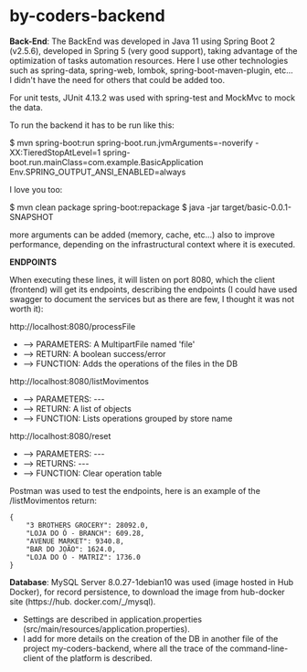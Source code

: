 # by-coders-backend

**Back-End**: The BackEnd was developed in Java 11 using Spring Boot 2 (v2.5.6), developed in Spring 5 (very good support), taking advantage of the optimization of tasks automation resources.
Here I use other technologies such as spring-data, spring-web, lombok, spring-boot-maven-plugin, etc... I didn't have the need for others that could be added too.

For unit tests, JUnit 4.13.2 was used with spring-test and MockMvc to mock the data.

To run the backend it has to be run like this:

$ mvn spring-boot:run spring-boot.run.jvmArguments=-noverify -XX:TieredStopAtLevel=1 spring-boot.run.mainClass=com.example.BasicApplication Env.SPRING_OUTPUT_ANSI_ENABLED=always

I love you too:

$  mvn clean package spring-boot:repackage
$  java -jar target/basic-0.0.1-SNAPSHOT

more arguments can be added (memory, cache, etc...) also to improve performance, depending on the infrastructural context where it is executed.

**ENDPOINTS**

When executing these lines, it will listen on port 8080, which the client (frontend) will get its endpoints, describing the endpoints (I could have used swagger to document the services but as there are few, I thought it was not worth it):

http://localhost:8080/processFile

* --> PARAMETERS: A MultipartFile named 'file'
* --> RETURN: A boolean success/error
* --> FUNCTION: Adds the operations of the files in the DB

http://localhost:8080/listMovimentos

* --> PARAMETERS: ---
* --> RETURN: A list of objects
* --> FUNCTION: Lists operations grouped by store name

http://localhost:8080/reset

* --> PARAMETERS: ---
* --> RETURNS: ---
* --> FUNCTION: Clear operation table

Postman was used to test the endpoints, here is an example of the /listMovimentos return:
```
{
    "3 BROTHERS GROCERY": 28092.0,
    "LOJA DO Ó - BRANCH": 609.28,
    "AVENUE MARKET": 9340.8,
    "BAR DO JOÃO": 1624.0,
    "LOJA DO Ó - MATRIZ": 1736.0
}
```

**Database**: MySQL Server 8.0.27-1debian10 was used (image hosted in Hub Docker), for record persistence, to download the image from hub-docker site (https://hub. docker.com/_/mysql).

* Settings are described in application.properties (src/main/resources/application.properties).
* I add for more details on the creation of the DB in another file of the project my-coders-backend, where all the trace of the command-line-client of the platform is described.

